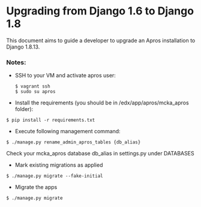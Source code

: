 Upgrading from Django 1.6 to Django 1.8
==========

This document aims to guide a developer to upgrade an Apros installation to Django 1.8.13.

### Notes:

* SSH to your VM and activate apros user:
  ```
  $ vagrant ssh
  $ sudo su apros
  ```
  
* Install the requirements (you should be in /edx/app/apros/mcka_apros folder):
```
$ pip install -r requirements.txt
```

* Execute following management command:
```
$ ./manage.py rename_admin_apros_tables {db_alias}
```
Check your mcka_apros database db_alias in settings.py under DATABASES


* Mark existing migrations as applied
```
$ ./manage.py migrate --fake-initial
```

* Migrate the apps 
```
$ ./manage.py migrate
```

